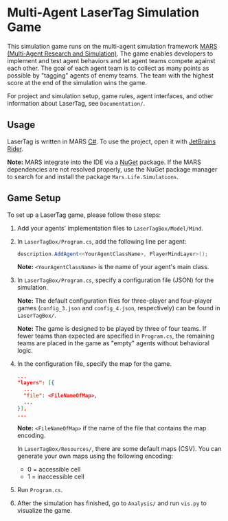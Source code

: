 # Multi-Agent LaserTag Simulation Game

This simulation game runs on the multi-agent simulation framework [MARS (Multi-Agent Research and Simulation)](https://mars-group-haw.github.io/index.html). The game enables developers to implement and test agent behaviors and let agent teams compete against each other. The goal of each agent team is to collect as many points as possible by "tagging" agents of enemy teams. The team with the highest score at the end of the simulation wins the game.

For project and simulation setup, game rules, agent interfaces, and other information about LaserTag, see `Documentation/`.

## Usage

LaserTag is written in MARS [C#](https://learn.microsoft.com/en-us/dotnet/csharp/). To use the project, open it with [JetBrains Rider](https://www.jetbrains.com/rider/).

**Note:** MARS integrate into the IDE via a [NuGet](https://www.nuget.org/) package. If the MARS dependencies are not resolved properly, use the NuGet package manager to search for and install the package `Mars.Life.Simulations`.

## Game Setup

To set up a LaserTag game, please follow these steps:

1. Add your agents' implementation files to `LaserTagBox/Model/Mind`.

2. In `LaserTagBox/Program.cs`, add the following line per agent:

   ```csharp
   description.AddAgent<<YourAgentClassName>, PlayerMindLayer>();
   ```

   **Note:** `<YourAgentClassName>` is the name of your agent's main class.

3. In `LaserTagBox/Program.cs`, specify a configuration file (JSON) for the simulation.

   **Note:** The default configuration files for three-player and four-player games (`config_3.json` and `config_4.json`, respectively) can be found in `LaserTagBox/`.

   **Note:** The game is designed to be played by three of four teams. If fewer teams than expected are specified in `Program.cs`, the remaining teams are placed in the game as "empty" agents without behavioral logic.

4. In the configuration file, specify the map for the game.

   ```json
   ...
   "layers": [{
     ...
     "file": <FileNameOfMap>,
     ...
   }],
   ...
   ```

   **Note:** `<FileNameOfMap>` if the name of the file that contains the map encoding.

   In `LaserTagBox/Resources/`, there are some default maps (CSV). You can generate your own maps using the following encoding:

   - 0 = accessible cell
   - 1 = inaccessible cell

5. Run `Program.cs`.

6. After the simulation has finished, go to `Analysis/` and run `vis.py` to visualize the game.
